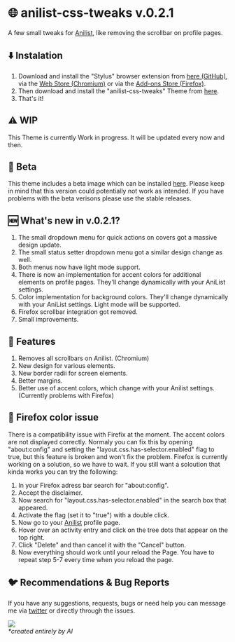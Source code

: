 # 🌐 anilist-css-tweaks v.0.2.1
A few small tweaks for [Anilist](https://anilist.co/), like removing the scrollbar on profile pages.

## ⬇️ Instalation
1. Download and install the "Stylus" browser extension from [here (GitHub)](https://github.com/openstyles/stylus), via the [Web Store (Chromium)](https://chrome.google.com/webstore/detail/stylus/clngdbkpkpeebahjckkjfobafhncgmne?) or via the [Add-ons Store (Firefox)](https://addons.mozilla.org/de/firefox/addon/styl-us/).
2. Then download and install the "anilist-css-tweaks" Theme from [here](https://github.com/Matewoo/anilist-css-tweaks/raw/main/anilist-tweaks.user.css).
3. That's it!

## ⚠️ WIP
This Theme is currently Work in progress. It will be updated every now and then.

## 🐞 Beta
This theme includes a beta image which can be installed [here](https://github.com/Matewoo/anilist-css-tweaks/raw/main/beta-version/anilist-tweaks-beta.user.css). Please keep in mind that this version could potentially not work as intended. If you have problems with the beta verisons please use the stable releases.

## 🆕 What's new in v.0.2.1?
1. The small dropdown menu for quick actions on covers got a massive design update.
2. The small status setter dropdown menu got a similar design change as well.
3. Both menus now have light mode support.
4. There is now an implementation for accent colors for additional elements on profile pages. They'll change dynamically with your AniList settings.
5. Color implementation for background colors. They'll change dynamically with your AniList settings. Light mode will be supported.
6. Firefox scrollbar integration got removed.
7. Small improvements.

## 🌟 Features
1. Removes all scrollbars on Anilist. (Chromium)
2. New design for various elements.
3. New border radii for screen elements.
4. Better margins.
5. Better use of accent colors, which change with your Anilist settings. (Currently problems with Firefox)

## 🦊 Firefox color issue
There is a compatibility issue with Firefix at the moment. The accent colors are not displayed correctly. Normaly you can fix this by opening "about:config" and setting the "layout.css.has-selector.enabled" flag to true, but this feature is broken and won't fix the problem. Firefox is currently working on a solution, so we have to wait. If you still want a soloution that kinda works you can try the following:
1. In your Firefox adress bar search for "about:config".
2. Accept the disclaimer.
3. Now search for "layout.css.has-selector.enabled" in the search box that appeared.
4. Activate the flag (set it to "true") with a double click.
5. Now go to your [Anilist](https://anilist.co/) profile page.
6. Hover over an activity entry and click on the tree dots that appear on the top right.
7. Click "Delete" and than cancel it with the "Cancel" button.
8. Now everything should work until your reload the Page. You have to repeat step 5-7 every time when you reload the page.

## 🐦 Recommendations & Bug Reports
If you have any suggestions, requests, bugs or need help you can message me via [twitter](https://twitter.com/Matewoo_) or directly through the issues.

<img src="https://i.imgur.com/BwF6p8e.png"/> <br>
_*created entirely by AI_
